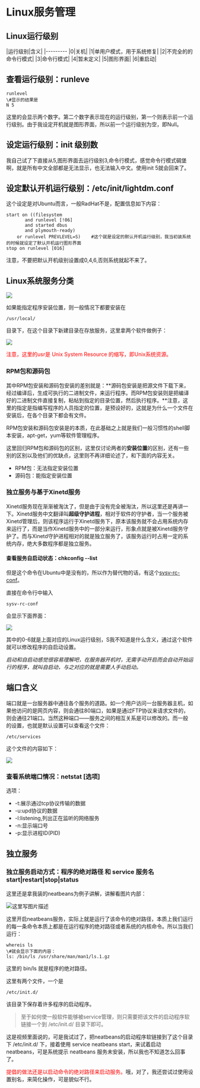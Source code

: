 # Linux服务管理

## Linux运行级别

|运行级别|含义|
|---------
|0|关机|
|1|单用户模式，用于系统修复|
|2|不完全的的命令行模式|
|3|命令行模式|
|4|暂未定义|
|5|图形界面|
|6|重启动|

## 查看运行级别：runleve

	runlevel
	\#显示的结果是
	N 5

这里的会显示两个数字。第二个数字表示现在的运行级别，第一个则表示前一个运行级别。由于我设定开机就是图形界面，所以前一个运行级别为空，即Null。

## 设定运行级别：init 级别数

我自己试了下直接从5,图形界面去运行级别3,命令行模式，感觉命令行模式碉堡啊，就是所有中文全部都是无法显示，也无法输入中文。使用init 5就会回来了。

## 设定默认开机运行级别：/etc/init/lightdm.conf 

这个设定是对Ubuntu而言，一般RadHat不是，配置信息如下内容：

	start on ((filesystem
           and runlevel [!06]
           and started dbus
           and plymouth-ready)
        or runlevel PREVLEVEL=S)	#这个就是设定的默认开机运行级别，我当初装系统的时候就设定了默认开机运行图形界面
	stop on runlevel [016]

注意，不要把默认开机级别设置成0,4,6,否则系统就起不来了。

## Linux系统服务分类

![](http://img.blog.csdn.net/20170218201119805?watermark/2/text/aHR0cDovL2Jsb2cuY3Nkbi5uZXQvWVFYTExXWQ==/font/5a6L5L2T/fontsize/400/fill/I0JBQkFCMA==/dissolve/70/gravity/Center)

如果能指定程序安装位置，则一般情况下都要安装在

	/usr/local/

目录下，在这个目录下新建目录在存放服务，这里拿两个软件做例子：

![](http://img.blog.csdn.net/20170218210658086?watermark/2/text/aHR0cDovL2Jsb2cuY3Nkbi5uZXQvWVFYTExXWQ==/font/5a6L5L2T/fontsize/400/fill/I0JBQkFCMA==/dissolve/70/gravity/Center)

<font color="red">注意，这里的usr是 Unix System Resource 的缩写，即Unix系统资源。</font>

### RPM包和源码包

其中RPM包安装和源码包安装的差别就是：**源码包安装是把源文件下载下来，经过编译后，生成可执行的二进制文件，来运行程序。而RPM包安装则是把编译好的二进制文件直接复制，粘帖到指定的目录位置，然后执行程序。**注意，这里的指定是指编写程序的人员指定的位置，是预设好的，这就是为什么一个文件在安装后，在各个目录下都会有文件。

RPM包安装和源码包安装是的本质，在此基础之上就是我们一般习惯性的shell脚本安装，apt-get，yum等软件管理程序。

这里回归RPM包和源码包的区别，这里仅讨论两者的**安装位置**的区别，还有一些别的区别以及他们的优缺点，这里则不再详细论述了，和下面的内容无关。

- RPM包：无法指定安装位置
- 源码包：能指定安装位置

### 独立服务与基于Xinetd服务

Xinetd服务现在渐渐被淘汰了，但是由于没有完全被淘汰，所以这里还是再讲一下。Xinetd服务中文翻译叫**超级守护进程**，相对于软件的守护者，当一个服务被Xinetd管理后，则该程序运行于Xinetd服务下，原本该服务就不会占用系统内存来运行了，而是当作Xinetd服务中的一部分来运行，形象点就是被Xinetd服务守护了。而与Xinetd守护进程相对的就是独立服务了，该服务运行时占用一定的系统内存，绝大多数程序都是独立服务。

#### 查看服务自启动状态：chkconfig --list

但是这个命令在Ubuntu中是没有的，所以作为替代物的话，有这个[sysv-rc-conf](http://blog.csdn.net/robertsong2004/article/details/52353147)。

直接在命令行中输入

	sysv-rc-conf

会显示下面界面：

![](http://img.blog.csdn.net/20170218205342341?watermark/2/text/aHR0cDovL2Jsb2cuY3Nkbi5uZXQvWVFYTExXWQ==/font/5a6L5L2T/fontsize/400/fill/I0JBQkFCMA==/dissolve/70/gravity/Center)

其中的0-6就是上面对应的Linux运行级别，S我不知道是什么含义，通过这个软件就可以修改程序的自启动设置。

*启动和自启动感觉很容易理解吧，在服务器开机时，无需手动开启而会自动开始运行的程序，就叫自启动，与之对应的就是需要人手动启动。*

## 端口含义

端口就是一台服务器中通往各个服务的道路。如一个用户访问一台服务器主机，如果他访问的是网页内容，则会通往80端口，如果是通过FTP协议来请求文件的，则会通往21端口。当然这种端口——服务之间的相互关系是可以修改的。而一般的设置，也就是默认设置可以查看这个文件：

	/etc/services

这个文件的内容如下：

![](http://img.blog.csdn.net/20170218212829648?watermark/2/text/aHR0cDovL2Jsb2cuY3Nkbi5uZXQvWVFYTExXWQ==/font/5a6L5L2T/fontsize/400/fill/I0JBQkFCMA==/dissolve/70/gravity/SouthEast)

### 查看系统端口情况：netstat [选项] 

选项：

- -t:展示通过tcp协议传输的数据
- -u:upd协议的数据
- -l:listening,列出正在监听的网络服务
- -n:显示端口号
- -p:显示进程ID(PID)

## 独立服务

### 独立服务启动方式：程序的绝对路径 和 service 服务名 start|restart|stop|status

这里还是拿我装的neatbeans为例子讲解，讲解看图片内部：

![这里写图片描述](http://img.blog.csdn.net/20170218214400944?watermark/2/text/aHR0cDovL2Jsb2cuY3Nkbi5uZXQvWVFYTExXWQ==/font/5a6L5L2T/fontsize/400/fill/I0JBQkFCMA==/dissolve/70/gravity/SouthEast)

这里开启neatbeans服务，实际上就是运行了该命令的绝对路径，本质上我们运行的每一条命令本质上都是在运行程序的绝对路径或者系统的内核命令。所以当我们运行：

    whereis ls
    \#就会显示下面的内容：
    ls: /bin/ls /usr/share/man/man1/ls.1.gz

这里的 bin/ls 就是程序的绝对路径。

这里有两个文件，一个是 

    /etc/init.d/

该目录下保存着许多程序的启动程序。

> 至于如何使一般软件能够被service管理，则只需要把该文件的启动程序软链接一个到 /etc/init.d/ 目录下即可。

这是视频里面说的，可是我试过了，把neatbeans的启动程序软链接到了这个目录下 /etc/init.d/ 下，接着使用 service neatbeans start，来试着启动 neatbeans，可是系统提示 neatbeans 服务未安装，所以我也不知道怎么回事了。

<font color="red">提倡的做法还是以启动命令的绝对路径来启动服务。</font>哦，对了，我还尝试过使用设置别名，来简化操作，可是貌似不行。








	










